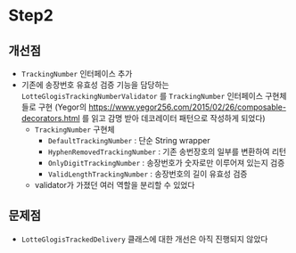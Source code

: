 # Step2

## 개선점

- `TrackingNumber` 인터페이스 추가
- 기존에 송장번호 유효성 검증 기능을 담당하는 `LotteGlogisTrackingNumberValidator` 를 `TrackingNumber` 인터페이스 구현체들로 구현
  (Yegor의 https://www.yegor256.com/2015/02/26/composable-decorators.html 를 읽고 감명 받아 데코레이터 패턴으로 작성하게
  되었다)
    - `TrackingNumber` 구현체
        - `DefaultTrackingNumber` : 단순 String wrapper
        - `HyphenRemovedTrackingNumber` : 기존 송번장호의 일부를 변환하여 리턴
        - `OnlyDigitTrackingNumber` : 송장번호가 숫자로만 이루어져 있는지 검증
        - `ValidLengthTrackingNumber` : 송장번호의 길이 유효성 검증
    - validator가 가졌던 여러 역할을 분리할 수 있었다

## 문제점

- `LotteGlogisTrackedDelivery` 클래스에 대한 개선은 아직 진행되지 않았다

